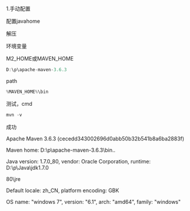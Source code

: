 1.手动配置

配置javahome

解压

环境变量

M2_HOME或MAVEN_HOME

```javascript
D:\p\apache-maven-3.6.3
```

path

```javascript
%MAVEN_HOME%\bin
```



测试，cmd

```javascript
mvn -v
```

成功

Apache Maven 3.6.3 (cecedd343002696d0abb50b32b541b8a6ba2883f)

Maven home: D:\p\apache-maven-3.6.3\bin\..

Java version: 1.7.0_80, vendor: Oracle Corporation, runtime: D:\p\Java\jdk1.7.0

80\jre

Default locale: zh_CN, platform encoding: GBK

OS name: "windows 7", version: "6.1", arch: "amd64", family: "windows"